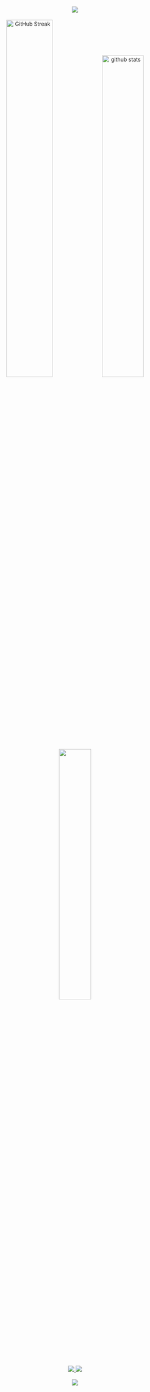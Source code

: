 <h1 align="center">
    <img src="https://readme-typing-svg.herokuapp.com/?font=Righteous&size=35&center=true&vCenter=true&width=500&height=70&duration=4000&lines=Hi+There!+👋;+I'm+Matheus+Gnoatto!;" />
</h1>

<div align=center>
    <img width="49%" src="https://streak-stats.demolab.com?user=mt-gnoatto&theme=react&hide_border=true&border_radius=10&exclude_days=Sun%2CMon" alt="GitHub Streak" />
  <img width="46.5%" src="https://github-readme-stats-git-masterrstaa-rickstaa.vercel.app/api?username=mt-gnoatto&show_icons=true&count_private=true&hide_border=true&border_radius=10&theme=react" alt="github stats" /> 
  <img width="41%" src="https://github-readme-stats-git-masterrstaa-rickstaa.vercel.app/api/top-langs/?username=mt-gnoatto&layout=compact&hide_border=true&border_radius=10&theme=react" />
</div>
  <br/>
</div>
 
<div align="center"> 
  <a href="mailto:matheusgnoattomg@gmail.com">
    <img src="https://img.shields.io/badge/Gmail-333333?style=for-the-badge&logo=gmail&logoColor=red" />
  </a>
  <a href="https://linkedin.com/in/matheus-gnoatto" target="_blank">
    <img src="https://img.shields.io/badge/LinkedIn-0077B5?style=for-the-badge&logo=linkedin&logoColor=white" target="_blank" />
  </a>
</div>

<br/>
<div align="center">
    <img src="https://skillicons.dev/icons?i=go,python,mysql,vscode,github,linux,bash,git" />
</div>
